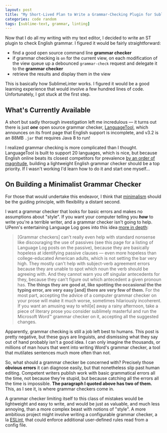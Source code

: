 ```yaml
---
layout: post
title: "My Short-Lived Plan to Write a Grammar-Checking Plugin for Sublime Text"
categories: code random
tags: [sublime-text, grammar, linting]
---
```


Now that I do all my writing with my text editor, I decided to write an ST plugin to check English grammar. I figured it would be fairly straightforward:

- find a good open source command line __grammar checker__
- if grammar checking is `on` for the current view, on each modification of the view queue up a debounced `grammar-check` request and delegate it to the __grammar checker__
- retrieve the results and display them in the view

This is basically how SublimeLinter works. I figured it would be a good learning experience that would involve a few hundred lines of code. Unfortunately, I got stuck at the first step.


## What's Currently Available

A short but sadly thorough investigation left me incredulous &mdash; it turns out there is just ___one___ open source grammar checker, [LanguageTool](https://languagetool.org/), which announces on its front page that English support is incomplete, and v3.2 is an 88MB `.jar` that requires Java 8 to run!

I realized grammar checking is more complicated than I thought. LanguageTool is built to support 20 languages, which is nice, but because English online beats its closest competitors for prevalence [by an order of magnitude](https://en.wikipedia.org/wiki/Languages_used_on_the_Internet#Content_languages_for_websites), building a lightweight English grammar checker should be a top priority. If I wasn't working I'd learn how to do it and start one myself...


## On Building a Minimalist Grammar Checker

For those that would undertake this endeavor, I think that [minimalism](./thoreau-original-minimalist) should be the guiding principle, with flexibility a distant second.

I want a grammar checker that looks for basic errors and makes no assumptions about "style". If you want your computer telling you ___how___ to write you're a terrible writer, and a grammar checker isn't going to help. UPenn's entertaining Language Log goes into this idea [more in depth](http://itre.cis.upenn.edu/~myl/languagelog/archives/005061.html):

>[Grammar checkers] can't really even help with standard nonsense like discouraging the use of passives (see this page for a listing of Language Log posts on the passive), because they are basically hopeless at identifying passive clauses — even more hopeless than college-educated American adults, which is not setting the bar very high. They mostly can't help with subject-verb agreement errors because they are unable to spot which noun the verb should be agreeing with. And they cannot warn you off singular antecedents for they, because they can't figure out which antecedent a given pronoun has. __The things they are good at, like spotting the occasional the the typing error, are very easy [and] there are very few of them.__ For the most part, accepting the advice of a computer grammar checker on your prose will make it much worse, sometimes hilariously incoherent. If you want an amusing way to whil[e] away a rainy afternoon, take a piece of literary prose you consider sublimely masterful and run the Microsoft Word™ grammar checker on it, accepting all the suggested changes.


Apparently, grammar checking is still a job left best to humans. This post is pretty negative, but these guys are linguists, and dismissing what they say out of hand probably isn't a good idea. I can only imagine the thousands, or millions of man hours that went into writing Word's grammar checker, a tool that mutilates sentences much more often than not.

So, what should a grammar checker be concerned with? Precisely those __obvious errors__ it can diagnose easily, but that nonetheless slip past human editing. Competent writers publish work with basic grammatical errors all the time, not because they're stupid, but because catching all the errors all the time is impossible. __The paragraph I quoted above has two of them.__ This, as I see it, is where grammar checkers come in.

A grammar checker limiting itself to this class of mistakes would be lightweight and easy to write, and would be just as valuable, and much less annoying, than a more complex beast with notions of "style". A more ambitious project might involve writing a configurable grammar checker, a la [ESLint](./eslint), that could enforce additional user-defined rules read from a config file.
